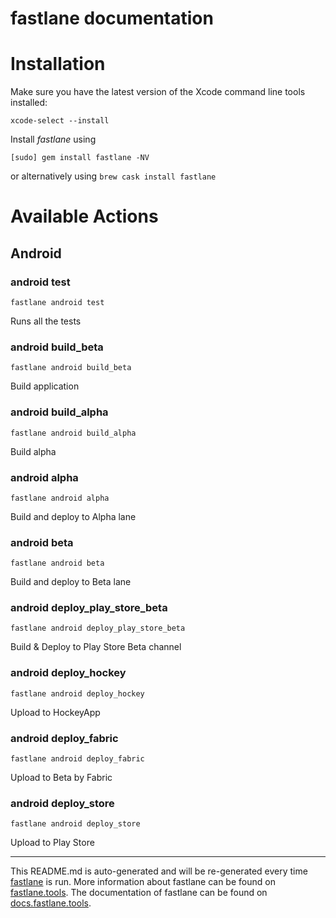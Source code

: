 # fastlane documentation

# Installation

Make sure you have the latest version of the Xcode command line tools installed:

```
xcode-select --install
```

Install _fastlane_ using

```
[sudo] gem install fastlane -NV
```

or alternatively using `brew cask install fastlane`

# Available Actions

## Android

### android test

```
fastlane android test
```

Runs all the tests

### android build_beta

```
fastlane android build_beta
```

Build application

### android build_alpha

```
fastlane android build_alpha
```

Build alpha

### android alpha

```
fastlane android alpha
```

Build and deploy to Alpha lane

### android beta

```
fastlane android beta
```

Build and deploy to Beta lane

### android deploy_play_store_beta

```
fastlane android deploy_play_store_beta
```

Build & Deploy to Play Store Beta channel

### android deploy_hockey

```
fastlane android deploy_hockey
```

Upload to HockeyApp

### android deploy_fabric

```
fastlane android deploy_fabric
```

Upload to Beta by Fabric

### android deploy_store

```
fastlane android deploy_store
```

Upload to Play Store

---

This README.md is auto-generated and will be re-generated every time [fastlane](https://fastlane.tools) is run.
More information about fastlane can be found on [fastlane.tools](https://fastlane.tools).
The documentation of fastlane can be found on [docs.fastlane.tools](https://docs.fastlane.tools).
